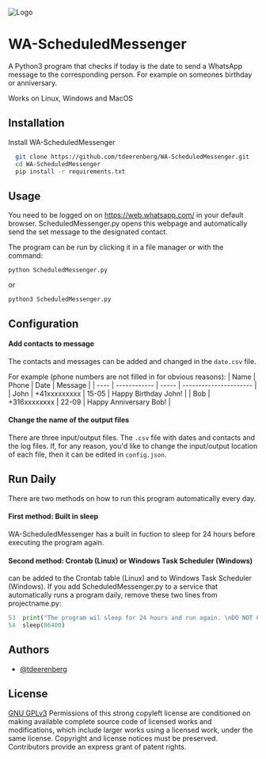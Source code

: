 ![Logo](logo.png)

# WA-ScheduledMessenger

A Python3 program that checks if today is the date to send a WhatsApp message to the corresponding person. For example on someones birthday or anniversary.

Works on Linux, Windows and MacOS


## Installation

Install WA-ScheduledMessenger

```bash
  git clone https://github.com/tdeerenberg/WA-ScheduledMessenger.git
  cd WA-ScheduledMessenger
  pip install -r requirements.txt
```

## Usage
You need to be logged on on https://web.whatsapp.com/ in your default browser. ScheduledMessenger.py opens this webpage and automatically send the set message to the designated contact.

The program can be run by clicking it in a file manager or  with the command:
```
python ScheduledMessenger.py
```
or
```
python3 ScheduledMessenger.py
```

## Configuration

#### Add contacts to message
The contacts and messages can be added and changed in the ```date.csv``` file.

For example (phone numbers are not filled in for obvious reasons):
| Name | Phone        | Date  | Message                |
| ---- | ------------ | ----- | ---------------------- |
| John | +41xxxxxxxxx | 15-05 | Happy Birthday John!   |
| Bob  | +316xxxxxxxx | 22-09 | Happy Anniversary Bob! |

#### Change the name of the output files
There are three input/output files. The ```.csv``` file with dates and contacts and the log files.
If, for any reason, you'd like to change the input/output location of each file, 
then it can be edited in ```config.json```.
## Run Daily
There are two methods on how to run this program automatically every day.

#### First method: Built in sleep
WA-ScheduledMessenger has a built in fuction to sleep for 24 hours before executing the program again.
#### Second method: Crontab (Linux) or Windows Task Scheduler (Windows)
can be added to the Crontab table (Linux) and to Windows Task Scheduler (Windows).
If you add ScheduledMessenger.py to a service that automatically runs a program daily, remove these two lines from projectname.py:
```python
53  print("The program wil sleep for 24 hours and run again. \nDO NOT CLOSE THIS PROGRAM/WINDOW. \n\nTo cancel: Ctrl+C or Kill Python")
54  sleep(86400)
```

## Authors

- [@tdeerenberg](https://www.github.com/tdeerenberg)

## License

[GNU GPLv3](https://choosealicense.com/licenses/gpl-3.0/)
Permissions of this strong copyleft license are conditioned on making available complete source code of licensed works and modifications, which include larger works using a licensed work, under the same license. Copyright and license notices must be preserved. Contributors provide an express grant of patent rights. 

